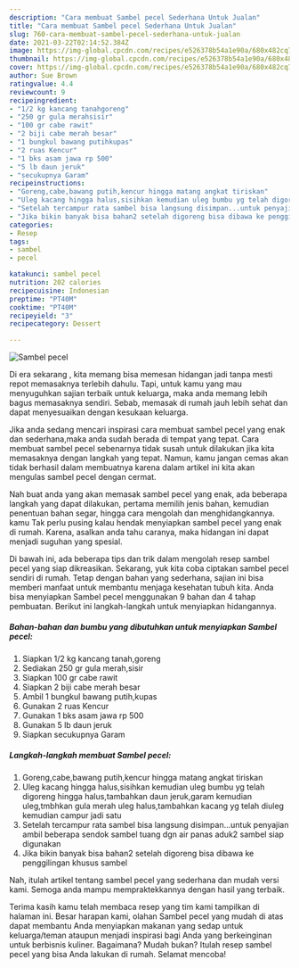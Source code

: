 ```yaml
---
description: "Cara membuat Sambel pecel Sederhana Untuk Jualan"
title: "Cara membuat Sambel pecel Sederhana Untuk Jualan"
slug: 760-cara-membuat-sambel-pecel-sederhana-untuk-jualan
date: 2021-03-22T02:14:52.384Z
image: https://img-global.cpcdn.com/recipes/e526378b54a1e90a/680x482cq70/sambel-pecel-foto-resep-utama.jpg
thumbnail: https://img-global.cpcdn.com/recipes/e526378b54a1e90a/680x482cq70/sambel-pecel-foto-resep-utama.jpg
cover: https://img-global.cpcdn.com/recipes/e526378b54a1e90a/680x482cq70/sambel-pecel-foto-resep-utama.jpg
author: Sue Brown
ratingvalue: 4.4
reviewcount: 9
recipeingredient:
- "1/2 kg kancang tanahgoreng"
- "250 gr gula merahsisir"
- "100 gr cabe rawit"
- "2 biji cabe merah besar"
- "1 bungkul bawang putihkupas"
- "2 ruas Kencur"
- "1 bks asam jawa rp 500"
- "5 lb daun jeruk"
- "secukupnya Garam"
recipeinstructions:
- "Goreng,cabe,bawang putih,kencur hingga matang angkat tiriskan"
- "Uleg kacang hingga halus,sisihkan kemudian uleg bumbu yg telah digoreng hingga halus,tambahkan daun jeruk,garam kemudian uleg,tmbhkan gula merah uleg halus,tambahkan kacang yg telah diuleg kemudian campur jadi satu"
- "Setelah tercampur rata sambel bisa langsung disimpan...untuk penyajian ambil beberapa sendok sambel tuang dgn air panas aduk2 sambel siap digunakan"
- "Jika bikin banyak bisa bahan2 setelah digoreng bisa dibawa ke penggilingan khusus sambel"
categories:
- Resep
tags:
- sambel
- pecel

katakunci: sambel pecel 
nutrition: 202 calories
recipecuisine: Indonesian
preptime: "PT40M"
cooktime: "PT40M"
recipeyield: "3"
recipecategory: Dessert

---
```



![Sambel pecel](https://img-global.cpcdn.com/recipes/e526378b54a1e90a/680x482cq70/sambel-pecel-foto-resep-utama.jpg)

Di era  sekarang , kita memang bisa memesan hidangan jadi tanpa mesti repot memasaknya terlebih dahulu. Tapi, untuk kamu yang mau menyuguhkan sajian terbaik untuk keluarga, maka anda memang lebih bagus memasaknya sendiri. Sebab, memasak di rumah jauh lebih sehat dan dapat menyesuaikan dengan kesukaan keluarga.

Jika anda sedang mencari inspirasi cara membuat sambel pecel yang enak dan sederhana,maka anda sudah berada di tempat yang tepat. Cara membuat sambel pecel  sebenarnya tidak susah untuk dilakukan jika kita memasaknya dengan langkah yang tepat. Namun, kamu jangan cemas akan tidak berhasil dalam membuatnya 
karena dalam artikel ini kita akan mengulas sambel pecel dengan cermat.  



Nah buat anda yang akan memasak sambel pecel yang enak, ada beberapa langkah yang dapat dilakukan, pertama memilih jenis bahan, kemudian penentuan bahan segar, hingga cara mengolah dan menghidangkannya. kamu Tak perlu pusing kalau hendak menyiapkan sambel pecel yang enak di rumah. Karena, asalkan anda  tahu caranya, maka hidangan ini dapat menjadi suguhan yang spesial.

Di bawah ini, ada beberapa tips dan trik dalam mengolah resep sambel pecel yang siap dikreasikan. Sekarang, yuk kita coba ciptakan sambel pecel sendiri di rumah. Tetap dengan bahan yang sederhana, sajian ini bisa memberi manfaat untuk membantu menjaga kesehatan tubuh kita. Anda bisa menyiapkan Sambel pecel menggunakan 9 bahan dan 4 tahap pembuatan. Berikut ini langkah-langkah untuk menyiapkan hidangannya.

<!--inarticleads1-->

##### Bahan-bahan dan bumbu yang dibutuhkan untuk menyiapkan Sambel pecel:

1. Siapkan 1/2 kg kancang tanah,goreng
1. Sediakan 250 gr gula merah,sisir
1. Siapkan 100 gr cabe rawit
1. Siapkan 2 biji cabe merah besar
1. Ambil 1 bungkul bawang putih,kupas
1. Gunakan 2 ruas Kencur
1. Gunakan 1 bks asam jawa rp 500
1. Gunakan 5 lb daun jeruk
1. Siapkan secukupnya Garam




<!--inarticleads2-->

##### Langkah-langkah membuat Sambel pecel:

1. Goreng,cabe,bawang putih,kencur hingga matang angkat tiriskan
1. Uleg kacang hingga halus,sisihkan kemudian uleg bumbu yg telah digoreng hingga halus,tambahkan daun jeruk,garam kemudian uleg,tmbhkan gula merah uleg halus,tambahkan kacang yg telah diuleg kemudian campur jadi satu
1. Setelah tercampur rata sambel bisa langsung disimpan...untuk penyajian ambil beberapa sendok sambel tuang dgn air panas aduk2 sambel siap digunakan
1. Jika bikin banyak bisa bahan2 setelah digoreng bisa dibawa ke penggilingan khusus sambel




Nah, itulah artikel tentang  sambel pecel  yang sederhana dan mudah versi kami. Semoga anda mampu mempraktekkannya dengan hasil yang terbaik. 

Terima kasih kamu telah membaca resep yang tim kami tampilkan di halaman ini. Besar harapan kami, olahan  Sambel pecel yang mudah di atas dapat membantu Anda menyiapkan makanan yang sedap untuk keluarga/teman ataupun menjadi inspirasi bagi Anda yang berkeinginan untuk berbisnis kuliner. Bagaimana? Mudah bukan? Itulah resep sambel pecel yang bisa Anda lakukan di rumah. Selamat mencoba!


